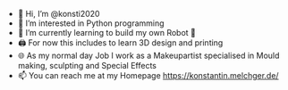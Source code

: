- 👋 Hi, I’m @konsti2020
- 👀 I’m interested in Python programming
- 🌱 I’m currently learning to build my own Robot 🤖
- 🖨️ For now this includes to learn 3D design and printing 
- 🌐 As my normal day Job I work as a Makeupartist
      specialised in Mould making, sculpting and Special Effects
- 📫 You can reach me at my Homepage https://konstantin.melchger.de/

